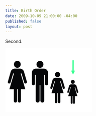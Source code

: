 ```yaml
---
title: Birth Order
date: 2009-10-09 21:00:00 -04:00
published: false
layout: post
---
```


Second.<br />

<img src="/images/birth-order.png" alt="" />

